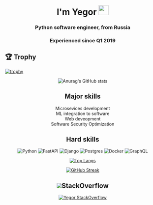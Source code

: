 <h1 align="center">I'm Yegor
<img src="https://github.com/blackcater/blackcater/raw/main/images/Hi.gif" height="32"/></h1>
<h3 align="center">Python software engineer, from Russia</h3>
<h3 align="center">Experienced since Q1 2019</h3>

<h2>🏆 Trophy</h2>

[![trophy](https://github-profile-trophy.vercel.app/?username=Mastermind-U&theme=onedark)](https://github.com/ryo-ma/github-profile-trophy)

<div class="container" align="center">
  
  ![Anurag's GitHub stats](https://github-readme-stats.vercel.app/api?username=Mastermind-U&show_icons=true&theme=radical)


<h2 align="center">Major skills</h2>
  <div>Microsevices development</div>
  <div>ML integration to software</div>
  <div>Web deveopment</div>
  <div>Software Security Optimization</div>


<h2>Hard skills</h2>

  ![Python](https://img.shields.io/badge/python-3670A0?style=for-the-badge&logo=python&logoColor=ffdd54)
  ![FastAPI](https://img.shields.io/badge/FastAPI-005571?style=for-the-badge&logo=fastapi)
  ![Django](https://img.shields.io/badge/django-%23092E20.svg?style=for-the-badge&logo=django&logoColor=white)
  ![Postgres](https://img.shields.io/badge/postgres-%23316192.svg?style=for-the-badge&logo=postgresql&logoColor=white)
  ![Docker](https://img.shields.io/badge/docker-%230db7ed.svg?style=for-the-badge&logo=docker&logoColor=white)
  ![GraphQL](https://img.shields.io/badge/-GraphQL-E10098?style=for-the-badge&logo=graphql&logoColor=white)


[![Top Langs](https://github-readme-stats.vercel.app/api/top-langs/?username=Mastermind-U&layout=compact)](https://github.com/anuraghazra/github-readme-stats)

[![GitHub Streak](https://github-readme-streak-stats.herokuapp.com/?user=Mastermind-U)](https://git.io/streak-stats)

<h2><img src="https://stackoverflow.com/favicon.ico">StackOverflow</h2>

[![Yegor StackOverflow](https://github-readme-stackoverflow.vercel.app/?userID=10530984&theme=dark)](https://stackoverflow.com/users/10530984/yegor)

</div>
<!--
**Mastermind-U/Mastermind-U** is a ✨ _special_ ✨ repository because its `README.md` (this file) appears on your GitHub profile.

Here are some ideas to get you started:

- 🔭 I’m currently working on ...
- 🌱 I’m currently learning ...
- 👯 I’m looking to collaborate on ...
- 🤔 I’m looking for help with ...
- 💬 Ask me about ...
- 📫 How to reach me: ...
- 😄 Pronouns: ...
- ⚡ Fun fact: ...
-->
